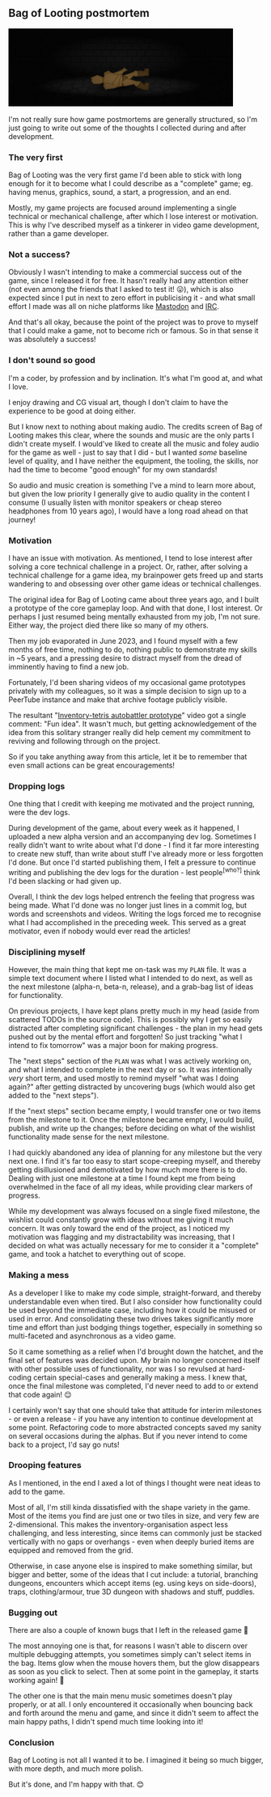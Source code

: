 ## Bag of Looting postmortem

![](/img/bag-of-looting/rip.png)

I'm not really sure how game postmortems are generally structured, so I'm just going to write out some of the thoughts I collected during and after development.


### The very first

Bag of Looting was the very first game I'd been able to stick with long enough for it to become what I could describe as a "complete" game; eg. having menus, graphics, sound, a start, a progression, and an end.

Mostly, my game projects are focused around implementing a single technical or mechanical challenge, after which I lose interest or motivation.  This is why I've described myself as a tinkerer in video game development, rather than a game developer.


### Not a success?

Obviously I wasn't intending to make a commercial success out of the game, since I released it for free.  It hasn't really had any attention either (not even among the friends that I asked to test it! 😛), which is also expected since I put in next to zero effort in publicising it - and what small effort I made was all on niche platforms like [Mastodon](https://toot.io/@ambimist) and [IRC](https://libera.chat).

And that's all okay, because the point of the project was to prove to myself that I could make a game, not to become rich or famous.  So in that sense it was absolutely a success!


### I don't sound so good

I'm a coder, by profession and by inclination.  It's what I'm good at, and what I love.

I enjoy drawing and CG visual art, though I don't claim to have the experience to be good at doing either.

But I know next to nothing about making audio.  The credits screen of Bag of Looting makes this clear, where the sounds and music are the only parts I didn't create myself.  I would've liked to create all the music and foley audio for the game as well - just to say that I did - but I wanted _some_ baseline level of quality, and I have neither the equipment, the tooling, the skills, nor had the time to become "good enough" for my own standards!

So audio and music creation is something I've a mind to learn more about, but given the low priority I generally give to audio quality in the content I consume (I usually listen with monitor speakers or cheap stereo headphones from 10 years ago), I would have a long road ahead on that journey!


### Motivation

I have an issue with motivation.  As mentioned, I tend to lose interest after solving a core technical challenge in a project.  Or, rather, after solving a technical challenge for a game idea, my brainpower gets freed up and starts wandering to and obsessing over other game ideas or technical challenges.

The original idea for Bag of Looting came about three years ago, and I built a prototype of the core gameplay loop.  And with that done, I lost interest.  Or perhaps I just resumed being mentally exhausted from my job, I'm not sure.  Either way, the project died there like so many of my others.

Then my job evaporated in June 2023, and I found myself with a few months of free time, nothing to do, nothing public to demonstrate my skills in ~5 years, and a pressing desire to distract myself from the dread of imminently having to find a new job.

Fortunately, I'd been sharing videos of my occasional game prototypes privately with my colleagues, so it was a simple decision to sign up to a PeerTube instance and make that archive footage publicly visible.  

The resultant "[Inventory-tetris autobattler prototype](https://spectra.video/w/fXJDR56pnhjRQLp9jZGaSa)" video got a single comment: "Fun idea".  It wasn't much, but getting acknowledgement of the idea from this solitary stranger really did help cement my commitment to reviving and following through on the project.

So if you take anything away from this article, let it be to remember that even small actions can be great encouragements!


### Dropping logs

One thing that I credit with keeping me motivated and the project running, were the dev logs.

During development of the game, about every week as it happened, I uploaded a new alpha version and an accompanying dev log.  Sometimes I really didn't want to write about what I'd done - I find it far more interesting to create new stuff, than write about stuff I've already more or less forgotten I'd done.  But once I'd started publishing them, I felt a pressure to continue writing and publishing the dev logs for the duration - lest people<sup>[who?]</sup> think I'd been slacking or had given up.

Overall, I think the dev logs helped entrench the feeling that progress was being made.  What I'd done was no longer just lines in a commit log, but words and screenshots and videos.  Writing the logs forced me to recognise what I had accomplished in the preceding week.  This served as a great motivator, even if nobody would ever read the articles!


### Disciplining myself

However, the main thing that kept me on-task was my `PLAN` file.  It was a simple text document where I listed what I intended to do next, as well as the next milestone (alpha-n, beta-n, release), and a grab-bag list of ideas for functionality.

On previous projects, I have kept plans pretty much in my head (aside from scattered TODOs in the source code).  This is possibly why I get so easily distracted after completing significant challenges - the plan in my head gets pushed out by the mental effort and forgotten!  So just tracking "what I intend to fix tomorrow" was a major boon for making progress.

The "next steps" section of the `PLAN` was what I was actively working on, and what I intended to complete in the next day or so.  It was intentionally _very_ short term, and used mostly to remind myself "what was I doing again?" after getting distracted by uncovering bugs (which would also get added to the "next steps").

If the "next steps" section became empty, I would transfer one or two items from the milestone to it.  Once the milestone became empty, I would build, publish, and write up the changes; before deciding on what of the wishlist functionality made sense for the next milestone.

I had quickly abandoned any idea of planning for any milestone but the very next one.  I find it's far too easy to start scope-creeping myself, and thereby getting disillusioned and demotivated by how much more there is to do.  Dealing with just one milestone at a time I found kept me from being overwhelmed in the face of all my ideas, while providing clear markers of progress.

While my development was always focused on a single fixed milestone, the wishlist could constantly grow with ideas without me giving it much concern.  It was only toward the end of the project, as I noticed my motivation was flagging and my distractability was increasing, that I decided on what was actually necessary for me to consider it a "complete" game, and took a hatchet to everything out of scope.


### Making a mess

As a developer I like to make my code simple, straight-forward, and thereby understandable even when tired.  But I also consider how functionality could be used beyond the immediate case, including how it could be misused or used in error.  And consolidating these two drives takes significantly more time and effort than just bodging things together, especially in something so multi-faceted and asynchronous as a video game.

So it came something as a relief when I'd brought down the hatchet, and the final set of features was decided upon.  My brain no longer concerned itself with other possible uses of functionality, nor was I so revulsed at hard-coding certain special-cases and generally making a mess.  I knew that, once the final milestone was completed, I'd never need to add to or extend that code again! 😌

I certainly won't say that one should take that attitude for interim milestones - or even a release - if you have any intention to continue development at some point.  Refactoring code to more abstracted concepts saved my sanity on several occasions during the alphas.  But if you never intend to come back to a project, I'd say go nuts!


### Drooping features

As I mentioned, in the end I axed a lot of things I thought were neat ideas to add to the game.

Most of all, I'm still kinda dissatisfied with the shape variety in the game.  Most of the items you find are just one or two tiles in size, and very few are 2-dimensional.  This makes the inventory-organisation aspect less challenging, and less interesting, since items can commonly just be stacked vertically with no gaps or overhangs - even when deeply buried items are equipped and removed from the grid.

Otherwise, in case anyone else is inspired to make something similar, but bigger and better, some of the ideas that I cut include: a tutorial, branching dungeons, encounters which accept items (eg. using keys on side-doors), traps, clothing/armour, true 3D dungeon with shadows and stuff, puddles.


### Bugging out

There are also a couple of known bugs that I left in the released game 🙈

The most annoying one is that, for reasons I wasn't able to discern over multiple debugging attempts, you sometimes simply can't select items in the bag.  Items glow when the mouse hovers them, but the glow disappears as soon as you click to select.  Then at some point in the gameplay, it starts working again! 🤷

The other one is that the main menu music sometimes doesn't play properly, or at all.  I only encountered it occasionally when bouncing back and forth around the menu and game, and since it didn't seem to affect the main happy paths, I didn't spend much time looking into it!


### Conclusion

Bag of Looting is not all I wanted it to be.  I imagined it being so much bigger, with more depth, and much more polish.

But it's done, and I'm happy with that. 😊

